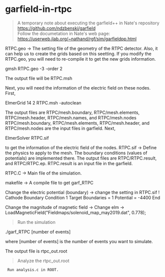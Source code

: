 # garfield-in-rtpc

> A temporary note about executing the garfield++ in Nate's repository https://github.com/ndzbenski/garfield  
> Follow the documetation in Nate's web page: https://userweb.jlab.org/~nathand/rgf/sim/garfieldpp.html

RTPC.geo  -> The setting file of the geometry of the RTPC detector. Also, it can help us to create the grids based on this seetting. 
If you modify the RTPC.geo, you will need to re-compile it to get the new grids information. 
<p> gmsh RTPC.geo -3 -order 2 <p>
The output file will be RTPC.msh

Next, you will need the information of the electric field on these nodes. 
First, 
<p> ElmerGrid 14 2 RTPC.msh -autoclean <p>
  
The output files are RTPC/mesh.boundary, RTPC/mesh.elements, RTPC/mesh.header, RTPC/mesh.names, and RTPC/mesh.nodes 
RTPC/mesh.boundary, RTPC/mesh.elements, RTPC/mesh.header, and RTPC/mesh.nodes are the input files in garfield.
Next, 

 <p> ElmerSolver RTPC.sif <p> 
to get the information of the electric field of the nodes. 
RTPC.sif  -> Define the physics to apply to the mesh. The boundary conditions (values of potentials) are implemented there.
The output files are RTPC/RTPC.result, and RTPC/RTPC.ep. RTPC.result is an input file in the garfield. 
  
RTPC.C -> Main file of the simulation. 

makefile -> A compile file to get garf_RTPC

Change the electric potential (boundary) -> change the setting in RTPC.sif
  ! Cathode
 Boundary Condition 1
 Target Boundaries = 1
 Potential = -4400
 End
 
Change the magnitude of magnetic field -> Change 
    elm -> LoadMagneticField("Fieldmaps/solenoid_map_may2019.dat", 0.778); 
  
  
> Run the simulation 
<p> 
  ./garf_RTPC [number of events] 
<p> 
  where [number of events] is the number of events you want to simulate.
  
  The output file is rtpc_out.root
  
  > Analyze the rtpc_out.root
  
     Run analysis.c in ROOT. 
     
  
